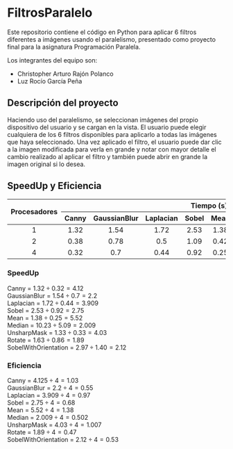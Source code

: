 # FiltrosParalelo
Este repositorio contiene el código en Python para aplicar 6 filtros diferentes a imágenes usando el paralelismo, presentado como proyecto final para la asignatura Programación Paralela.

Los integrantes del equipo son:
- Christopher Arturo Rajón Polanco
- Luz Rocío García Peña

## Descripción del proyecto
Haciendo uso del paralelismo, se seleccionan imágenes del propio dispositivo del usuario y se cargan en la vista. El usuario puede elegir cualquiera de los 6 filtros disponibles para aplicarlo a todas las imágenes que haya seleccionado. Una vez aplicado el filtro, el usuario puede dar clic a la imagen modificada para verla en grande y notar con mayor detalle el cambio realizado al aplicar el filtro y también puede abrir en grande la imagen original si lo desea.

## SpeedUp y Eficiencia

<table style="width:100%; border-collapse: collapse; text-align: center; vertical-align: middle;">
  <thead>
    <tr>
      <th rowspan="2">Procesadores</th>
      <th colspan="9">Tiempo (s) para n=82 imágenes</th>
    </tr>
    <tr>
      <th>Canny</th>
      <th>GaussianBlur</th>
      <th>Laplacian</th>
      <th>Sobel</th>
      <th>Mean</th>
      <th>Median</th>
      <th>UnsharpMask</th>
      <th>Rotate</th>
      <th>SobelWithOrientation</th>
    </tr>
  </thead>
  <tbody>
    <tr>
      <td>1</td> 					
      <td>1.32</td>
      <td>1.54</td>
      <td>1.72</td>
      <td>2.53</td>
      <td>1.38</td>
      <td>10.23</td>
      <td>1.33</td>
      <td>1.63</td>
      <td>2.97</td>
    </tr>
    <tr>
      <td>2</td>
      <td>0.38</td>
      <td>0.78</td>
      <td>0.5</td>
      <td>1.09</td>
      <td>0.42</td>
      <td>6.04</td>
      <td>0.41</td>
      <td>0.95</td>
      <td>1.49</td>
    </tr>
    <tr>
      <td>4</td>
      <td>0.32</td>
      <td>0.7</td>
      <td>0.44</td>
      <td>0.92</td>
      <td>0.25</td>
      <td>5.09</td>
      <td>0.33</td>
      <td>0.86</td>
      <td>1.40</td>
    </tr>
  </tbody>
</table>


### SpeedUp
Canny = $1.32 \div 0.32 = 4.12$  
GaussianBlur = $1.54 \div 0.7 = 2.2$  
Laplacian = $1.72 \div 0.44 = 3.909$  
Sobel = $2.53 \div 0.92 = 2.75$  
Mean = $1.38 \div 0.25 = 5.52$  
Median = $10.23 \div 5.09 = 2.009$  
UnsharpMask = $1.33 \div 0.33 = 4.03$  
Rotate = $1.63 \div 0.86 = 1.89$  
SobelWithOrientation = $2.97 \div 1.40 = 2.12$  

### Eficiencia
Canny = $4.125 \div 4 = 1.03$  
GaussianBlur = $2.2 \div 4 = 0.55$  
Laplacian = $3.909 \div 4 = 0.97$  
Sobel = $2.75 \div 4 = 0.68$  
Mean = $5.52 \div 4 = 1.38$  
Median = $2.009 \div 4 = 0.502$  
UnsharpMask = $4.03 \div 4 = 1.007$  
Rotate = $1.89 \div 4 = 0.47$  
SobelWithOrientation = $2.12 \div 4 = 0.53$  


